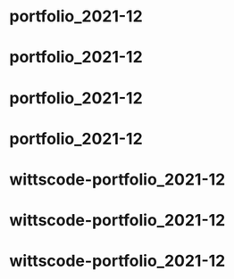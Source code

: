 # portfolio_2021-12
# portfolio_2021-12
# portfolio_2021-12
# portfolio_2021-12
# wittscode-portfolio_2021-12
# wittscode-portfolio_2021-12
# wittscode-portfolio_2021-12
